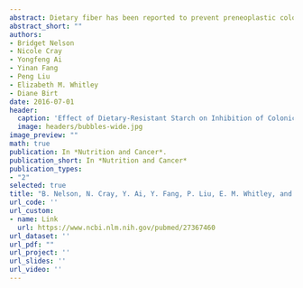 ```yaml
---
abstract: Dietary fiber has been reported to prevent preneoplastic colon lesions. The aim of this study was to determine the effect of resistant starches, novel dietary fibers, on the development of colonic preneoplasia and Wnt signaling in azoxymethane (AOM)-treated rats and mice fed resistant starches at 55% of the diet after AOM treatment. Another objective was to determine the effect of resistant starches on the development of preneoplasia in rats treated with antibiotics (Ab), administered between AOM treatment and resistant starch feeding. Diets containing resistant starches, high-amylose (HA7), high-amylose-octenyl succinic anhydride (OS-HA7), or high-amylose-stearic acid (SA-HA7) were compared with control cornstarch (CS). The resistant starch content of the diets did not alter the yield of colonic lesions but animals treated with AOM and fed the diet with the highest resistant starch content, SA-HA7 developed the highest average aberrant crypt foci (ACF) per animal. Mice fed the OS-HA7 diet had decreased expression of some upstream Wnt genes in the colonic crypts. This study suggests that further research is needed to determine if resistant starch impacts colon carcinogenesis in rodents.
abstract_short: ""
authors:
- Bridget Nelson
- Nicole Cray
- Yongfeng Ai
- Yinan Fang
- Peng Liu
- Elizabeth M. Whitley 
- Diane Birt 
date: 2016-07-01
header:
  caption: 'Effect of Dietary-Resistant Starch on Inhibition of Colonic Preneoplasia and Wnt Signaling in Azoxymethane-Induced Rodent Models'
  image: headers/bubbles-wide.jpg
image_preview: ""
math: true
publication: In *Nutrition and Cancer*.
publication_short: In *Nutrition and Cancer*
publication_types:
- "2"
selected: true
title: "B. Nelson, N. Cray, Y. Ai, Y. Fang, P. Liu, E. M. Whitley, and D. Birt (2016). Effect of Dietary Resistant Starch on Inhibition of Colonic Preneoplasia and Wnt Signaling in Azoxymethane-Induced Rodent Models. Nutrition and Cancer, 68(6):1052-63."
url_code: ''
url_custom:
- name: Link
  url: https://www.ncbi.nlm.nih.gov/pubmed/27367460
url_dataset: ''
url_pdf: ""
url_project: ''
url_slides: ''
url_video: ''
---
```


